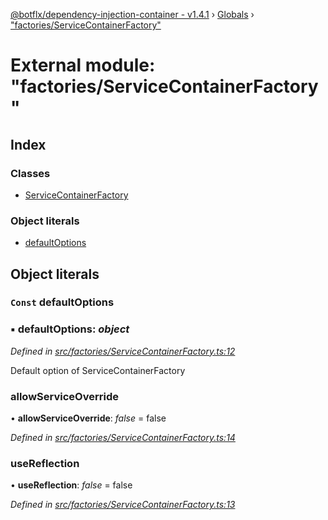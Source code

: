 [@botflx/dependency-injection-container - v1.4.1](../README.md) › [Globals](../globals.md) › ["factories/ServiceContainerFactory"](_factories_servicecontainerfactory_.md)

# External module: "factories/ServiceContainerFactory"

## Index

### Classes

* [ServiceContainerFactory](../classes/_factories_servicecontainerfactory_.servicecontainerfactory.md)

### Object literals

* [defaultOptions](_factories_servicecontainerfactory_.md#const-defaultoptions)

## Object literals

### `Const` defaultOptions

### ▪ **defaultOptions**: *object*

*Defined in [src/factories/ServiceContainerFactory.ts:12](https://github.com/botflux/dependency-injection-container/blob/0a0a030/src/factories/ServiceContainerFactory.ts#L12)*

Default option of ServiceContainerFactory

###  allowServiceOverride

• **allowServiceOverride**: *false* = false

*Defined in [src/factories/ServiceContainerFactory.ts:14](https://github.com/botflux/dependency-injection-container/blob/0a0a030/src/factories/ServiceContainerFactory.ts#L14)*

###  useReflection

• **useReflection**: *false* = false

*Defined in [src/factories/ServiceContainerFactory.ts:13](https://github.com/botflux/dependency-injection-container/blob/0a0a030/src/factories/ServiceContainerFactory.ts#L13)*
